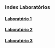 ### Index Laboratórios

#### [Laboratório 1](./src/laboratorio1/)<br/>
#### [Laboratório 2](./src/laboratorio2/)<br/>
#### [Laboratório 3](./src/laboratorio3/)<br/>

